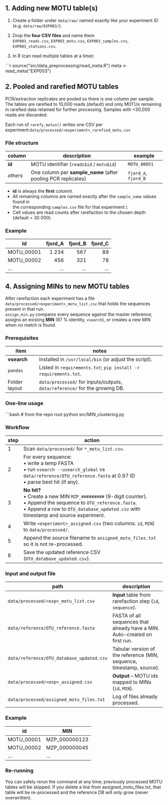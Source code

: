 ## 1. Adding new MOTU table(s)

1.  Create a folder under `data/raw/` named exactly like your experiment ID\
    (e.g. `data/raw/EXP003/`).

2.  Drop the **four CSV files** and name them\
    `EXP003_reads.csv`, `EXP003_motu.csv`, `EXP003_samples.csv`, `EXP003_stations.csv`.

3.  In R (can read multiple tables at a time):

\`\`\`r source("src/data_preprocessing/read_meta.R") meta \<- read_meta("EXP003")

## 2. Pooled and rarefied MOTU tables

PCR/extraction replicates are pooled so there is one column per sample. The tables are rarefied to 10,000 reads (default) and only MOTUs remaining in rarefied data retained for further processing. Samples with \<30,000 reads are discarded.

Each run of `rarefy_motus()` writes one CSV per experiment:`data/processed/<experiment>_rarefied_motu.csv`

### File structure

| column | description | example |
|-------------------|------------------------------------|-------------------|
| **id** | MOTU identifier (`reads$id` / `motu$id`) | `MOTU_00051` |
| *others* | One column per **sample_name** (after pooling PCR replicates) | `fjord_A`, `fjord_B` |

-   **id** is always the **first** column\
-   All remaining columns are named exactly after the `sample_name` values found in\
    the corresponding `samples.csv` file for that experiment.\
-   Cell values are read counts after rarefaction to the chosen depth (default = 30 000).

### Example

| Id         | fjord_A | fjord_B | fjord_C |
|------------|--------:|--------:|--------:|
| MOTU_00001 |   1 234 |     567 |      89 |
| MOTU_00002 |     456 |     321 |      78 |
| …          |       … |       … |       … |

## 4. Assigning MINs to new MOTU tables

After rarefaction each experiment has a file\
`data/processed/<experiment>_motu_list.csv` that holds the sequences present in that run.\
`assign_min.py` compares every sequence against the master reference, assigns an existing **MIN** (97 % identity, `vsearch`), or creates a new MIN when no match is found.

### Prerequisites

| item | notes |
|---------------------------------|---------------------------------------|
| **vsearch** | Installed in `/usr/local/bin` (or adjust the script). |
| `pandas` | Listed in `requirements.txt`; `pip install -r requirements.txt`. |
| Folder layout | `data/processed/` for inputs/outputs, `data/reference/` for the growing DB. |

### One-line usage

\`\`\`bash \# from the repo root python src/MIN_clustering.py

### Workflow

| step | action |
|-----------|-------------------------------------------------------------|
| 1 | Scan `data/processed/` for `*_motu_list.csv`. |
| 2 | For every sequence:<br> • write a temp FASTA<br> • run `vsearch --usearch_global` vs `data/reference/OTU_reference.fasta` at 0.97 ID<br> • parse best hit (if any). |
| 3 | **No hit?**<br> • Create a new MIN `MZP_#########` (9-digit counter).<br> • Append the sequence to `OTU_reference.fasta`.<br> • Append a row to `OTU_database_updated.csv` with timestamp and source experiment. |
| 4 | Write `<experiment>_assigned.csv` (two columns: `id`, `MIN`) to `data/processed/`. |
| 5 | Append the source filename to `assigned_motu_files.txt` so it is not re-processed. |
| 6 | Save the updated reference CSV (`OTU_database_updated.csv`). |

### Input and output file

| path | description |
|---------------------------------------|----------------------------------------------|
| `data/processed/<exp>_motu_list.csv` | **Input** table from rarefaction step (`id`, `sequence`). |
| `data/reference/OTU_reference.fasta` | FASTA of all sequences that already have a MIN. Auto-created on first run. |
| `data/reference/OTU_database_updated.csv` | Tabular version of the reference (MIN, sequence, timestamp, source). |
| `data/processed/<exp>_assigned.csv` | **Output** – MOTU ids mapped to MINs (`id`, `MIN`). |
| `data/processed/assigned_motu_files.txt` | Log of files already processed. |

### Example

| id         | MIN           |
|------------|---------------|
| MOTU_00001 | MZP_000000123 |
| MOTU_00002 | MZP_000000045 |
| …          | …             |

### Re-running

You can safely rerun the command at any time; previously processed MOTU tables will be skipped. If you delete a line from assigned_motu_files.txt, that table will be re-processed and the reference DB will only grow (never overwritten).
